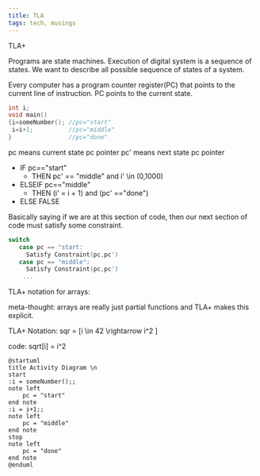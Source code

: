 ```yaml
---
title: TLA
tags: tech, musings
---
```




TLA+

Programs are state machines.
Execution of digital system is a sequence of states.
We want to describe all possible sequence of states of a system.

Every computer has a program counter register(PC) that points to the current line of instruction.
PC points to the current state.

```C
int i;
void main()
{i=someNumber(); //pc="start"
 i=i+1;          //pc="middle"
}                //pc="done"
```
pc means current state pc pointer
pc' means next state pc pointer 

* IF pc=="start" 
  * THEN pc' == "middle" and i' \in (0,1000)
* ELSEIF pc=="middle" 
  * THEN (i' = i + 1) and (pc' =="done")
* ELSE FALSE
 
 Basically saying if we are at this section of code, then our next section of code must satisfy some constraint.
 
```C
switch 
   case pc == "start:
     Satisfy Constraint(pc,pc')
   case pc == "middle":
     Satisfy Constraint(pc,pc')
    ...
``` 

TLA+ notation for arrays:

meta-thought: arrays are really just partial functions and TLA+ makes this explicit.

TLA+ Notation: sqr = [i \in 42 \rightarrow i^2 ]
 
code: sqrt[i] = i^2


```plantuml
@startuml
title Activity Diagram \n
start
:i = someNumber();;
note left
    pc = "start"
end note
:i = i+1;;
note left
    pc = "middle"
end note
stop
note left
    pc = "done"
end note
@enduml
```